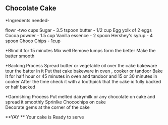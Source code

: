 ## Chocolate Cake ##  
*Ingredents needed-

flowr -two cups 
Sugar - 3.5 tspoon
butter - 1/2 cup 
Egg yolk of 2 eggs
Cocoa powder - 1.5 cup
Vanilla essence - 2 spoon 
Hershey's syrup - 4 spoon
Choco Chips - 1cup

*Blind it for 15 minutes
Mix well
Remove lumps form the better 
Make the  batter smooth

*Backing Process
Spread butter or vegetable oil over the cake bakeware
tour the batter in it 
Put that cake bakeware in oven , cooker or tandoor
Bake It for half hour or 45 minutes in oven and tandoor 
and 15 or 30 minutes in cooker
After  the time check it with a toothpick that the cake ic fully backed or half backed

*Garnishing Process 
Put melted dairymilk or any chocolate  on cake  and spread it smoothly 
Sprinlke Chocochips  on cake  
Decorate gems at the corner of the cake

**YAY ** Your cake is Ready to serve

